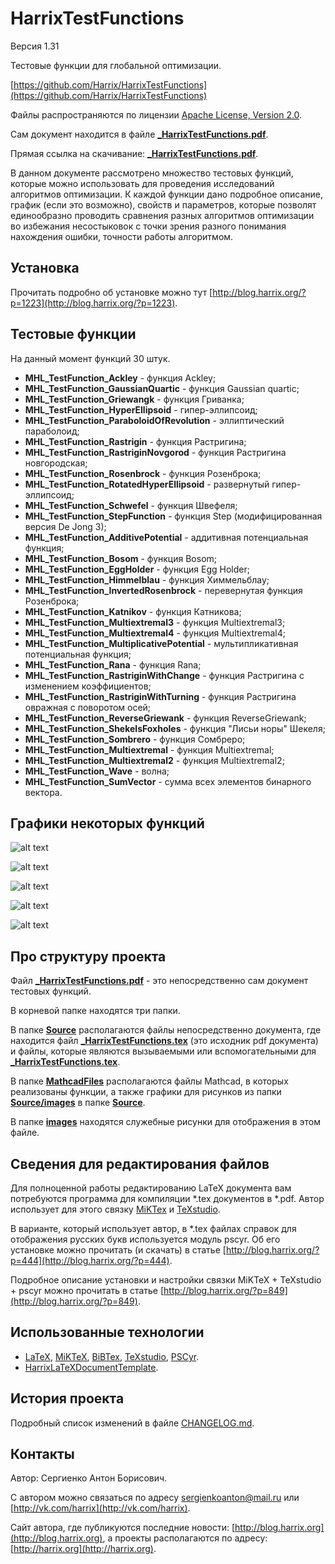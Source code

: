 HarrixTestFunctions
===================

Версия 1.31

Тестовые функции для глобальной оптимизации.

[https://github.com/Harrix/HarrixTestFunctions](https://github.com/Harrix/HarrixTestFunctions)

Файлы распространяются по лицензии [Apache License, Version 2.0](https://github.com/Harrix/HarrixTestFunctions/blob/master/LICENSE.txt).

Сам документ находится в файле [**_HarrixTestFunctions.pdf**](https://github.com/Harrix/HarrixTestFunctions/blob/master/_HarrixTestFunctions.pdf).

Прямая ссылка на скачивание: [**_HarrixTestFunctions.pdf**](https://raw.github.com/Harrix/HarrixTestFunctions/master/_HarrixTestFunctions.pdf).

В данном документе рассмотрено множество тестовых функций, которые можно использовать для проведения исследований алгоритмов оптимизации. К каждой функции дано подробное описание, график (если это возможно), свойств и параметров, которые позволят единообразно проводить сравнения разных алгоритмов оптимизации во избежания несостыковок с точки зрения разного понимания нахождения ошибки, точности работы алгоритмом.

Установка
---------

Прочитать подробно об установке можно тут [http://blog.harrix.org/?p=1223](http://blog.harrix.org/?p=1223).

Тестовые функции
----------------

На данный момент функций 30 штук.

 * **MHL_TestFunction_Ackley** - функция Ackley;
 * **MHL_TestFunction_GaussianQuartic** - функция Gaussian quartic;
 * **MHL_TestFunction_Griewangk** - функция Гриванка;
 * **MHL_TestFunction_HyperEllipsoid** - гипер-эллипсоид;
 * **MHL_TestFunction_ParaboloidOfRevolution** - эллиптический параболоид;
 * **MHL_TestFunction_Rastrigin** - функция Растригина;
 * **MHL_TestFunction_RastriginNovgorod** - функция Растригина новгородская;
 * **MHL_TestFunction_Rosenbrock** - функция Розенброка;
 * **MHL_TestFunction_RotatedHyperEllipsoid** - развернутый гипер-эллипсоид;
 * **MHL_TestFunction_Schwefel** - функция Швефеля;
 * **MHL_TestFunction_StepFunction** - функция Step (модифицированная версия De Jong 3);
 * **MHL_TestFunction_AdditivePotential** - аддитивная потенциальная функция;
 * **MHL_TestFunction_Bosom** - функция Bosom;
 * **MHL_TestFunction_EggHolder** - функция Egg Holder;
 * **MHL_TestFunction_Himmelblau** - функция Химмельблау;
 * **MHL_TestFunction_InvertedRosenbrock** - перевернутая функция Розенброка;
 * **MHL_TestFunction_Katnikov** - функция Катникова;
 * **MHL_TestFunction_Multiextremal3** - функция Multiextremal3;
 * **MHL_TestFunction_Multiextremal4** - функция Multiextremal4;
 * **MHL_TestFunction_MultiplicativePotential** - мультипликативная потенциальная функция;
 * **MHL_TestFunction_Rana** - функция Rana;
 * **MHL_TestFunction_RastriginWithChange** - функция Растригина с изменением коэффициентов;
 * **MHL_TestFunction_RastriginWithTurning** - функция Растригина овражная с поворотом осей;
 * **MHL_TestFunction_ReverseGriewank** - функция ReverseGriewank;
 * **MHL_TestFunction_ShekelsFoxholes** - функция "Лисьи норы" Шекеля;
 * **MHL_TestFunction_Sombrero** - функция Сомбреро;
 * **MHL_TestFunction_Multiextremal** - функция Multiextremal;
 * **MHL_TestFunction_Multiextremal2** - функция Multiextremal2;
 * **MHL_TestFunction_Wave** - волна;
 * **MHL_TestFunction_SumVector** - сумма всех элементов бинарного вектора.
 
Графики некоторых функций
-------------------------

![alt text](https://raw.github.com/Harrix/HarrixTestFunctions/master/images/MHL_TestFunction_Ackley.png "MHL_TestFunction_Ackley")

![alt text](https://raw.github.com/Harrix/HarrixTestFunctions/master/images/MHL_TestFunction_AdditivePotential.png "MHL_TestFunction_AdditivePotential")

![alt text](https://raw.github.com/Harrix/HarrixTestFunctions/master/images/MHL_TestFunction_ParaboloidOfRevolution.png "MHL_TestFunction_ParaboloidOfRevolution")

![alt text](https://raw.github.com/Harrix/HarrixTestFunctions/master/images/MHL_TestFunction_Rastrigin.png "MHL_TestFunction_Rastrigin")

![alt text](https://raw.github.com/Harrix/HarrixTestFunctions/master/images/MHL_TestFunction_Rosenbrock.png "MHL_TestFunction_Rosenbrock")

Про структуру проекта
---------------------

Файл [**_HarrixTestFunctions.pdf**](https://github.com/Harrix/HarrixTestFunctions/blob/master/_HarrixTestFunctions.pdf) - это непосредственно сам документ тестовых функций.

В корневой папке находятся три папки. 

В папке [**Source**](https://github.com/Harrix/HarrixTestFunctions/blob/master/Source) располагаются файлы непосредственно документа, где находится файл [**_HarrixTestFunctions.tex**](https://github.com/Harrix/HarrixTestFunctions/blob/master/_HarrixTestFunctions.tex) (это исходник pdf документа) и файлы, которые являются вызываемыми или вспомогательными для [**_HarrixTestFunctions.tex**](https://github.com/Harrix/HarrixTestFunctions/blob/master/_HarrixTestFunctions.tex).

В папке [**MathcadFiles**](https://github.com/Harrix/HarrixTestFunctions/blob/master/MathcadFiles) располагаются файлы Mathcad, в которых реализованы функции, а также графики для рисунков из папки [**Source/images**](https://github.com/Harrix/HarrixTestFunctions/blob/master/Source/images) в папке [**Source**](https://github.com/Harrix/HarrixTestFunctions/blob/master/Source). 

В папке [**images**](https://github.com/Harrix/HarrixTestFunctions/blob/master/images) находятся служебные рисунки для отображения в этом файле.

Сведения для редактирования файлов
----------------------------------

Для полноценной работы редактированию LaTeX документа вам потребуются программа для компиляции \*.tex документов в \*.pdf. Автор использует для этого связку [MiKTex](http://www.miktex.org/) и [TeXstudio](http://texstudio.sourceforge.net/). 

В варианте, который использует автор, в \*.tex файлах справок для отображения русских букв используется модуль pscyr. Об его установке можно прочитать (и скачать) в статье [http://blog.harrix.org/?p=444](http://blog.harrix.org/?p=444).

Подробное описание установки и настройки связки MiKTeX + TeXstudio + pscyr можно прочитать в статье [http://blog.harrix.org/?p=849](http://blog.harrix.org/?p=849).

Использованные технологии
-------------------------

- [LaTeX](http://ru.wikipedia.org/wiki/LaTeX), [MiKTeX](http://miktex.org/), [BiBTex](http://ru.wikipedia.org/wiki/BibTeX), [TeXstudio](http://texstudio.sourceforge.net/), [PSCyr]([http://blog.harrix.org/?p=444](http://blog.harrix.org/?p=444)).
- [HarrixLaTeXDocumentTemplate](https://github.com/Harrix/HarrixLaTeXDocumentTemplate).

История проекта
---------------

Подробный список изменений в файле [CHANGELOG.md](https://github.com/Harrix/HarrixTestFunctions/blob/master/CHANGELOG.md).

Контакты
--------

Автор: Сергиенко Антон Борисович.

С автором можно связаться по адресу [sergienkoanton@mail.ru](mailto:sergienkoanton@mail.ru) или  [http://vk.com/harrix](http://vk.com/harrix).

Сайт автора, где публикуются последние новости: [http://blog.harrix.org](http://blog.harrix.org), а проекты располагаются по адресу: [http://harrix.org](http://harrix.org).